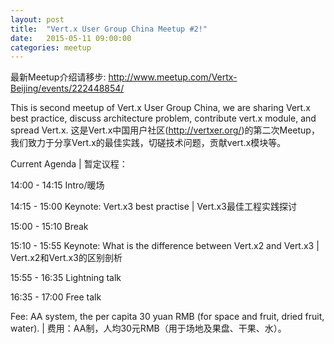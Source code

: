 ```yaml
---
layout: post
title:  "Vert.x User Group China Meetup #2!"
date:   2015-05-11 09:00:00
categories: meetup
---
```



最新Meetup介绍请移步: <http://www.meetup.com/Vertx-Beijing/events/222448854/>

This is second meetup of Vert.x User Group China, we are sharing Vert.x best practice, discuss architecture problem, contribute vert.x module, and spread Vert.x. 这是Vert.x中国用户社区(<http://vertxer.org/>)的第二次Meetup，我们致力于分享Vert.x的最佳实践，切磋技术问题，贡献vert.x模块等。

Current Agenda | 暂定议程：

14:00 - 14:15 Intro/暖场

14:15 - 15:00 Keynote: Vert.x3 best practise  | Vert.x3最佳工程实践探讨

15:00 - 15:10 Break

15:10 - 15:55 Keynote: What is the difference between Vert.x2 and Vert.x3 | Vert.x2和Vert.x3的区别剖析

15:55 - 16:35 Lightning talk

16:35 - 17:00 Free talk

Fee: AA system, the per capita 30 yuan RMB (for space and fruit, dried fruit, water). | 费用：AA制，人均30元RMB（用于场地及果盘、干果、水）。
